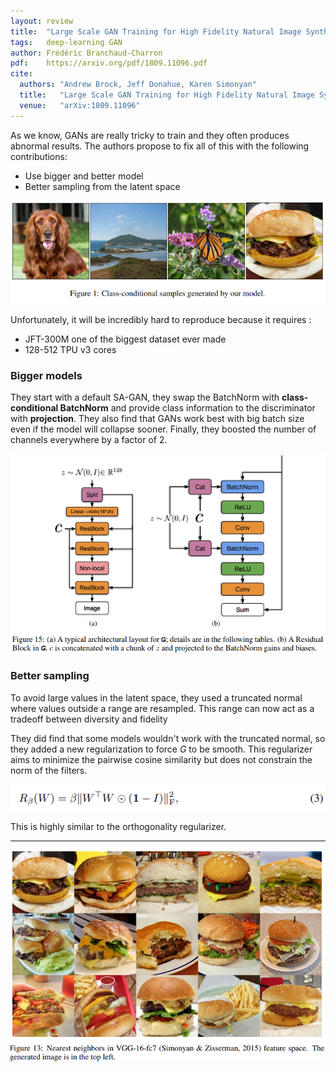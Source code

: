 ```yaml
---
layout: review
title:  "Large Scale GAN Training for High Fidelity Natural Image Synthesis"
tags:   deep-learning GAN
author: Frédéric Branchaud-Charron
pdf:    https://arxiv.org/pdf/1809.11096.pdf
cite:
  authors: "Andrew Brock, Jeff Donahue, Karen Simonyan"
  title:   "Large Scale GAN Training for High Fidelity Natural Image Synthesis"
  venue:   "arXiv:1809.11096"
---
```


As we know, GANs are really tricky to train and they often produces abnormal results. The authors propose to fix all of this with the following contributions:
* Use bigger and better model
* Better sampling from the latent space

![](/article/images/large-gan/fig1.png)

Unfortunately, it will be incredibly hard to reproduce because it requires :
* JFT-300M one of the biggest dataset ever made
* 128-512 TPU v3 cores


### Bigger models

They start with a default SA-GAN, they swap the BatchNorm with **class-conditional BatchNorm** and provide class information to the discriminator with **projection**. They also find that GANs work best with big batch size even if the model will collapse sooner. Finally, they boosted the number of channels everywhere by a factor of 2.

![](/article/images/large-gan/fig15.png)


### Better sampling
To avoid large values in the latent space, they used a truncated normal where values outside a range are resampled. This range can now act as a tradeoff between diversity and fidelity

They did find that some models wouldn't work with the truncated normal, so they added a new regularization to force *G* to be smooth. This regularizer aims to minimize the pairwise cosine similarity but does not constrain the norm of the filters.

![](/article/images/large-gan/eq3.png)

This is highly similar to the orthogonality regularizer.


---

![](/article/images/large-gan/fig13.png)
